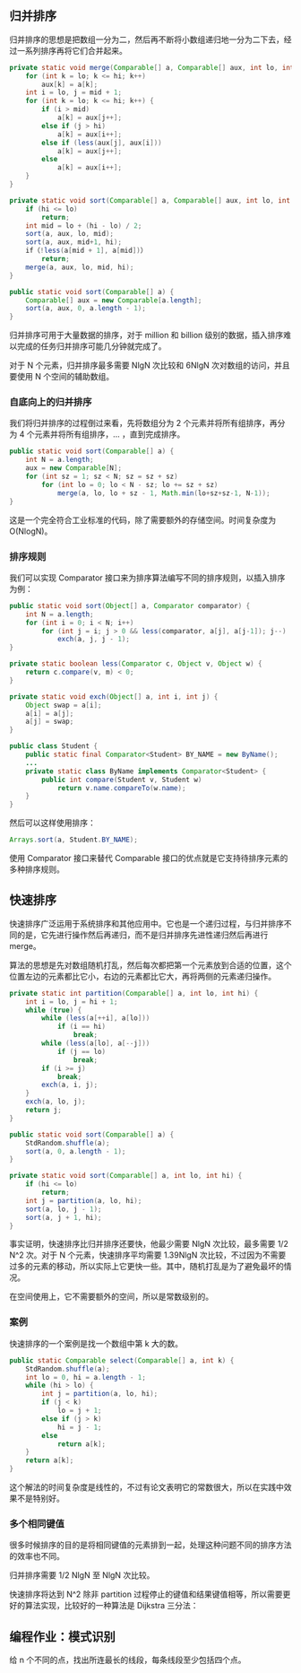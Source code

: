 ## 归并排序

归并排序的思想是把数组一分为二，然后再不断将小数组递归地一分为二下去，经过一系列排序再将它们合并起来。

```java
private static void merge(Comparable[] a, Comparable[] aux, int lo, int mid, int hi) {
    for (int k = lo; k <= hi; k++)
        aux[k] = a[k];
    int i = lo, j = mid + 1;
    for (int k = lo; k <= hi; k++) {
        if (i > mid)
            a[k] = aux[j++];
        else if (j > hi)
            a[k] = aux[i++];
        else if (less(aux[j], aux[i]))
            a[k] = aux[j++];
        else
            a[k] = aux[i++];
    }
}

private static void sort(Comparable[] a, Comparable[] aux, int lo, int hi) {
    if (hi <= lo)
        return;
    int mid = lo + (hi - lo) / 2;
    sort(a, aux, lo, mid);
    sort(a, aux, mid+1, hi);
    if（!less(a[mid + 1], a[mid])）
        return;
    merge(a, aux, lo, mid, hi);
}

public static void sort(Comparable[] a) {
    Comparable[] aux = new Comparable[a.length];
    sort(a, aux, 0, a.length - 1);
}
```

归并排序可用于大量数据的排序，对于 million 和 billion 级别的数据，插入排序难以完成的任务归并排序可能几分钟就完成了。

对于 N 个元素，归并排序最多需要 NlgN 次比较和 6NlgN 次对数组的访问，并且要使用 N 个空间的辅助数组。

### 自底向上的归并排序

我们将归并排序的过程倒过来看，先将数组分为 2 个元素并将所有组排序，再分为 4 个元素并将所有组排序，... ，直到完成排序。

```java
public static void sort(Comparable[] a) {
    int N = a.length;
    aux = new Comparable[N];
    for (int sz = 1; sz < N; sz = sz + sz) 
        for (int lo = 0; lo < N - sz; lo += sz + sz)
            merge(a, lo, lo + sz - 1, Math.min(lo+sz+sz-1, N-1));
}
```

这是一个完全符合工业标准的代码，除了需要额外的存储空间。时间复杂度为 O(NlogN)。

### 排序规则

我们可以实现 Comparator 接口来为排序算法编写不同的排序规则，以插入排序为例：

```java
public static void sort(Object[] a, Comparator comparator) {
    int N = a.length;
    for (int i = 0; i < N; i++) 
        for (int j = i; j > 0 && less(comparator, a[j], a[j-1]); j--)
            exch(a, j, j - 1);
}

private static boolean less(Comparator c, Object v, Object w) {
    return c.compare(v, m) < 0;
}

private static void exch(Object[] a, int i, int j) {
    Object swap = a[i];
    a[i] = a[j];
    a[j] = swap;
}
```

```java
public class Student {
    public static final Comparator<Student> BY_NAME = new ByName();
    ...
    private static class ByName implements Comparator<Student> {
        public int compare(Student v, Student w)
            return v.name.compareTo(w.name);
    }
}
```

然后可以这样使用排序：

```java
Arrays.sort(a, Student.BY_NAME);
```

使用 Comparator 接口来替代 Comparable 接口的优点就是它支持待排序元素的多种排序规则。

## 快速排序

快速排序广泛运用于系统排序和其他应用中。它也是一个递归过程，与归并排序不同的是，它先进行操作然后再递归，而不是归并排序先进性递归然后再进行 merge。

算法的思想是先对数组随机打乱，然后每次都把第一个元素放到合适的位置，这个位置左边的元素都比它小，右边的元素都比它大，再将两侧的元素递归操作。

```java
private static int partition(Comparable[] a, int lo, int hi) {
    int i = lo, j = hi + 1;
    while (true) {
        while (less(a[++i], a[lo]))
            if (i == hi)
                break;
        while (less(a[lo], a[--j]))
            if (j == lo)
                break;
        if (i >= j)
            break;
        exch(a, i, j);
    }
    exch(a, lo, j);
    return j;
}

public static void sort(Comparable[] a) {
    StdRandom.shuffle(a);
    sort(a, 0, a.length - 1);
}

private static void sort(Comparable[] a, int lo, int hi) {
    if (hi <= lo)
        return;
    int j = partition(a, lo, hi);
    sort(a, lo, j - 1);
    sort(a, j + 1, hi);
}
```

事实证明，快速排序比归并排序还要快，他最少需要 NlgN 次比较，最多需要 1/2 N^2 次。对于 N 个元素，快速排序平均需要 1.39NlgN 次比较，不过因为不需要过多的元素的移动，所以实际上它更快一些。其中，随机打乱是为了避免最坏的情况。

在空间使用上，它不需要额外的空间，所以是常数级别的。

### 案例

快速排序的一个案例是找一个数组中第 k 大的数。

```java
public static Comparable select(Comparable[] a, int k) {
    StdRandom.shuffle(a);
    int lo = 0, hi = a.length - 1;
    while (hi > lo) {
        int j = partition(a, lo, hi);
        if (j < k)
            lo = j + 1;
        else if (j > k)
            hi = j - 1;
        else
            return a[k];
    }
    return a[k];
}
```

这个解法的时间复杂度是线性的，不过有论文表明它的常数很大，所以在实践中效果不是特别好。

### 多个相同键值

很多时候排序的目的是将相同键值的元素排到一起，处理这种问题不同的排序方法的效率也不同。

归并排序需要 1/2 NlgN 至 NlgN 次比较。

快速排序将达到 N^2 除非 partition 过程停止的键值和结果键值相等，所以需要更好的算法实现，比较好的一种算法是 Dijkstra 三分法：


## 编程作业：模式识别

给 n 个不同的点，找出所连最长的线段，每条线段至少包括四个点。


